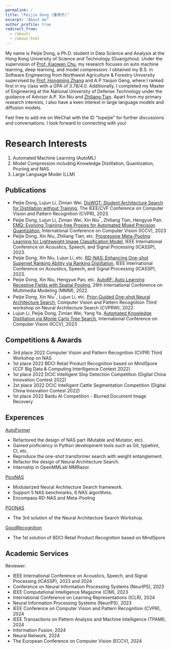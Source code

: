 ```yaml
---
permalink: /
title: "Peijie Dong (董佩杰)"
excerpt: "About me"
author_profile: true
redirect_from: 
  - /about/
  - /about.html
---
```


My name is Peijie Dong, a Ph.D. student in Data Science and Analysis at the Hong Kong University of Science and Technology (Guangzhou). Under the supervision of [Prof. Xiaowen Chu](https://sites.google.com/view/chuxiaowen), my research focuses on auto machine learning, deep learning, and model compression. I obtained my B.S. in Software Engineering from Northwest Agriculture & Forestry University supervised by [Prof. Hongming Zhang](https://cie.nwsuaf.edu.cn/szdw/js/2008117820/index.htm) and A.P Yaojun Geng, where I ranked first in my class with a GPA of 3.78/4.0. Additionally, I completed my Master of Engineering at the National University of Defense Technology under the guidance of Advisor A.P. Xin Niu and [Zhiliang Tian](https://tianzhiliang.github.io/). Apart from my primary research interests, I also have a keen interest in large language models and diffusion models.

Feel free to add me on WeChat with the ID "topeijie" for further discussions and conversations. I look forward to connecting with you!

Research Interests
======
1. Automated Machine Learning (AutoML)
2. Model Compression including Knowledge Distillation, Quantization, Pruning and NAS.
4. Large Language Model (LLM) 

Publications
------
- Peijie Dong, Lujun Li, Zimian Wei. [DisWOT: Student Architecture Search for Distillation without Training](https://arxiv.org/abs/2303.15678), The IEEE/CVF Conference on Computer Vision and Pattern Recognition (CVPR), 2023.
- Peijie Dong, Lujun Li, Zimian Wei, Xin Niu$^*$, Zhiliang Tian, Hengyue Pan. [EMQ: Evolving Training-free Proxies for Automated Mixed Precision Quantization](https://arxiv.org/abs/2307.10554), International Conference on Computer Vision (ICCV), 2023
- Peijie Dong, Xin Niu, Zhiliang Tian, etc. [Progressive Meta-Pooling Learning for Lightweight Image Classification Model](https://arxiv.org/abs/2301.10038), IEEE International Conference on Acoustics, Speech, and Signal Processing (ICASSP), 2023.
- Peijie Dong, Xin Niu, Lujun Li, etc. [RD-NAS: Enhancing One-shot Supernet Ranking Ability via Ranking Distillation](https://arxiv.org/abs/2301.09850), IEEE International Conference on Acoustics, Speech, and Signal Processing (ICASSP), 2023.
- Peijie Dong, Xin Niu, Hengyue Pan, etc. [AutoRF: Auto Learning Receptive Fields with Spatial Pooling](https://link.springer.com/chapter/10.1007/978-3-031-27818-1_56), 29th International Conference on Multimedia Modeling (MMM), 2022.
- Peijie Dong, Xin Niu$^*$, Lujun Li, etc. [Prior-Guided One-shot Neural Architecture Search](https://arxiv.org/abs/2206.13329), Computer Vision and Pattern Recognition Third workshop on Neural Architecture Search (CVPRW), 2022.
- Lujun Li, Peijie Dong, Zimian Wei, Yang Ya. [Automated Knowledge Distillation via Monte Carlo Tree Search](https://openaccess.thecvf.com/content/ICCV2023/papers/Li_Automated_Knowledge_Distillation_via_Monte_Carlo_Tree_Search_ICCV_2023_paper.pdf),  International Conference on Computer Vision (ICCV), 2023


Competitions & Awards 
------
- 3rd place 2022 Computer Vision and Pattern Recognition (CVPR) Third Workshop on NAS
- 1st place 2022 BDCI Retail Product Recognition based on MindSpore (CCF Big Data & Computing Interlligence Context 2022)
- 1st place 2022 DCIC Intelligent Ship Detection Competition (Digital China Innovation Contest 2022)
- 2st place 2022 DCIC Intelligent Cattle Segmentation Competition (Digital China Innovation Contest 2022)
- 1st place 2022 Baidu AI Competition - Blurred Document Image Recovery

Experences
----- 
[AutoFormer](https://github.com/open-mmlab/mmrazor/tree/dev-1.x/configs/nas/mmcls/autoformer)
- Refactored the design of NAS part (Mutable and Mutator, etc). 
- Gained proficiency in Python development tools such as Git, typehint, CI, etc.
- Reproduce the one-shot transformer search with weight entanglement.
- Refactor the design of Neural Architecture Search.
- Internship in OpenMMLab MMRazor.

[PicoNAS](https://github.com/pprp/PicoNAS)
- Modularized Neural Architecture Search framework.
- Support 5 NAS benchmarks, 6 NAS algorithms.
- Encompass RD-NAS and Meta-Pooling

[PGONAS](https://github.com/pprp/CVPR2022-NAS-competition-Track1-3th-solution)
- The 3rd solution of the Neural Architecture Search Workshop. 


[GoodRecognition](https://github.com/pprp/GoodsRecognition.MindSpore)
- The 1st solution of BDCI Retail Product Recognition based on MindSpore

Academic Services
------
Reviewer: 

- IEEE International Conference on Acoustics, Speech, and Signal Processing (ICASSP), 2023 and 2024
- Conference on Neural Information Processing Systems (NeurIPS), 2023
- IEEE Computational Intelligence Magazine (CIM), 2023
- International Conference on Learning Representations (ICLR), 2024
- Neural Information Processing Systems (NeurIPS), 2023
- IEEE Conference on Computer Vision and Pattern Recognition (CVPR), 2024
- IEEE Transactions on Pattern Analysis and Machine Intelligence (TPAMI), 2024
- Information Fusion, 2024
- Neural Network, 2024
- The European Conference on Computer Vision (ECCV), 2024

